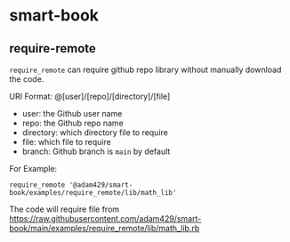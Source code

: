 # smart-book

## require-remote 

`require_remote` can require github repo library without manually download the code.

URI Format:  @[user]/[repo]/[directory]/[file]

 - user: the Github user name
 - repo: the Github repo name
 - directory: which directory file to require
 - file: which file to require
 - branch: Github branch is `main` by default

For Example:

```require_remote '@adam429/smart-book/examples/require_remote/lib/math_lib'```

The code will require file from https://raw.githubusercontent.com/adam429/smart-book/main/examples/require_remote/lib/math_lib.rb
